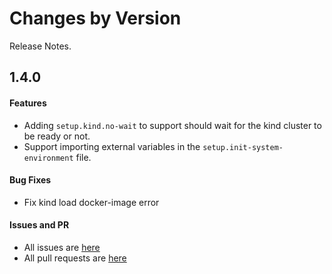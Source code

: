 Changes by Version
==================
Release Notes.

1.4.0
------------------
#### Features

* Adding `setup.kind.no-wait` to support should wait for the kind cluster to be ready or not.
* Support importing external variables in the `setup.init-system-environment` file.

#### Bug Fixes

* Fix kind load docker-image error

#### Issues and PR
- All issues are [here](https://github.com/apache/skywalking/milestone/148?closed=1)
- All pull requests are [here](https://github.com/apache/skywalking-infra-e2e/milestone/4?closed=1)
